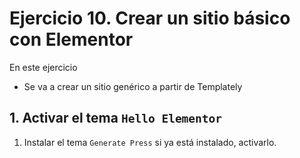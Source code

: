 
# Ejercicio 10. Crear un sitio básico con Elementor

En este ejercicio 
- Se va a crear un sitio genérico  a partir de Templately

## 1. Activar el tema `Hello Elementor`
1. Instalar el tema `Generate Press` si ya está instalado, activarlo.
<!--stackedit_data:
eyJoaXN0b3J5IjpbMTQ4ODA1Njk5Nl19
-->